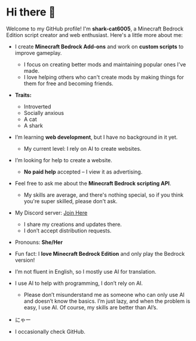 # Hi there 👋

Welcome to my GitHub profile! I'm **shark-cat6005**, a Minecraft Bedrock Edition script creator and web enthusiast. Here's a little more about me:

- I create **Minecraft Bedrock Add-ons** and work on **custom scripts** to improve gameplay.
  - I focus on creating better mods and maintaining popular ones I’ve made.
  - I love helping others who can't create mods by making things for them for free and becoming friends.
  
- **Traits:**
  - Introverted
  - Socially anxious
  - A cat
  - A shark
  
- I’m learning **web development**, but I have no background in it yet.
  - My current level: I rely on AI to create websites.
  
- I’m looking for help to create a website.  
  - **No paid help** accepted – I view it as advertising.
  
- Feel free to ask me about the **Minecraft Bedrock scripting API**.
  - My skills are average, and there's nothing special, so if you think you're super skilled, please don't ask.
  
- My Discord server: [Join Here](https://discord.gg/2fMyEjbkGQ)
  - I share my creations and updates there.
  - I don’t accept distribution requests.
  
- Pronouns: **She/Her**
  
- Fun fact: I **love Minecraft Bedrock Edition** and only play the Bedrock version!

- I’m not fluent in English, so I mostly use AI for translation.
  
- I use AI to help with programming, I don’t rely on AI.
  - Please don’t misunderstand me as someone who can only use AI and doesn’t know the basics. I’m just lazy, and when the problem is easy, I use AI. Of course, my skills are better than AI’s.
  
- にゃー

- I occasionally check GitHub.
